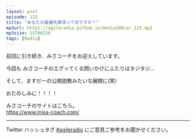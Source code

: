 ```yaml
---
layout: post
episode: 123
title: "あなたの最優先事項って何ですか？"
mp3url: https://agileradio.github.io/media100/ar_123.mp3
mp3size: 15706216
tags: [Radio]
---
```


前回に引き続き、みさコーチをお迎えしています。

今回も みさコーチのエグッてくる問いかけにふたりはタジタジ...


そして、ますだーの公開説教みたいな展開に(笑)


おたのしみに！！！！


みさコーチのサイトはこちら。  
<https://www.misa-coach.com/>

---  
  
Twitter ハッシュタグ [#agileradio](https://twitter.com/intent/tweet?hashtags=agileradio) にご意見ご参考をお聞かせください。  
